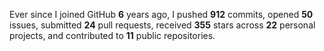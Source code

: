 Ever since I joined GitHub **6** years ago, I pushed **912** commits, opened **50** issues, submitted **24** pull requests, received **355** stars across **22** personal projects, and contributed to **11** public repositories.
